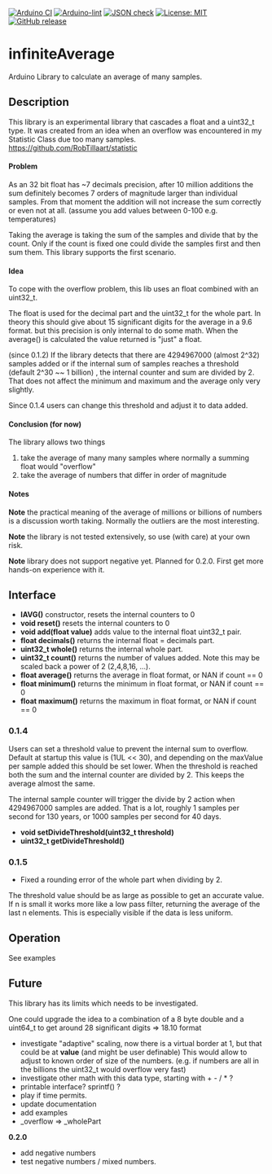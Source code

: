 
[![Arduino CI](https://github.com/RobTillaart/infiniteAverage/workflows/Arduino%20CI/badge.svg)](https://github.com/marketplace/actions/arduino_ci)
[![Arduino-lint](https://github.com/RobTillaart/infiniteAverage/actions/workflows/arduino-lint.yml/badge.svg)](https://github.com/RobTillaart/infiniteAverage/actions/workflows/arduino-lint.yml)
[![JSON check](https://github.com/RobTillaart/infiniteAverage/actions/workflows/jsoncheck.yml/badge.svg)](https://github.com/RobTillaart/infiniteAverage/actions/workflows/jsoncheck.yml)
[![License: MIT](https://img.shields.io/badge/license-MIT-green.svg)](https://github.com/RobTillaart/infiniteAverage/blob/master/LICENSE)
[![GitHub release](https://img.shields.io/github/release/RobTillaart/infiniteAverage.svg?maxAge=3600)](https://github.com/RobTillaart/infiniteAverage/releases)


# infiniteAverage

Arduino Library to calculate an average of many samples.


## Description

This library is an experimental library that cascades a float and a uint32_t type.
It was created from an idea when an overflow was encountered in my Statistic Class
due too many samples. https://github.com/RobTillaart/statistic


#### Problem

As an 32 bit float has ~7 decimals precision, after 10 million additions the sum
definitely becomes 7 orders of magnitude larger than individual samples. 
From that moment the addition will not increase the sum correctly or even not at all.
(assume you add values between 0-100 e.g. temperatures)

Taking the average is taking the sum of the samples and divide that by the count.
Only if the count is fixed one could divide the samples first and then sum them.
This library supports the first scenario.


#### Idea 

To cope with the overflow problem, this lib uses an float combined with an uint32_t.

The float is used for the decimal part and the uint32_t for the whole part.
In theory this should give about 15 significant digits for the average in a 9.6 format.
but this precision is only internal to do some math. When the average() is calculated
the value returned is "just" a float.

(since 0.1.2)
If the library detects that there are 4294967000 (almost 2^32) samples added or 
if the internal sum of samples reaches a threshold (default 2^30 ~~ 1 billion) , 
the internal counter and sum are divided by 2. 
That does not affect the minimum and maximum and the average only very slightly.

Since 0.1.4 users can change this threshold and adjust it to data added. 


#### Conclusion (for now)

The library allows two things
1. take the average of many many samples where normally a summing float would "overflow"
2. take the average of numbers that differ in order of magnitude


#### Notes

**Note** the practical meaning of the average of millions or billions of numbers 
is a discussion worth taking. Normally the outliers are the most interesting. 

**Note** the library is not tested extensively, so use (with care) at your own risk.

**Note** library does not support negative yet. Planned for 0.2.0. 
First get more hands-on experience with it.


## Interface

- **IAVG()** constructor, resets the internal counters to 0
- **void reset()** resets the internal counters to 0
- **void add(float value)** adds value to the internal float uint32_t pair.
- **float decimals()** returns the internal float = decimals part.
- **uint32_t whole()** returns the internal whole part.
- **uint32_t count()** returns the number of values added. 
Note this may be scaled back a power of 2 (2,4,8,16, ...).
- **float average()** returns the average in float format, or NAN if count == 0
- **float minimum()** returns the minimum in float format, or NAN if count == 0
- **float maximum()** returns the maximum in float format, or NAN if count == 0


### 0.1.4

Users can set a threshold value to prevent the internal sum to overflow.
Default at startup this value is (1UL << 30), and depending on the maxValue 
per sample added this should be set lower.
When the threshold is reached both the sum and the internal counter are divided by 2.
This keeps the average almost the same.

The internal sample counter will trigger the divide by 2 action when 4294967000 
samples are added. That is a lot, roughly 1 samples per second for 130 years,
or 1000 samples per second for 40 days.

- **void setDivideThreshold(uint32_t threshold)**
- **uint32_t getDivideThreshold()**


### 0.1.5

- Fixed a rounding error of the whole part when dividing by 2.

The threshold value should be as large as possible to get an accurate value.
If n is small it works more like a low pass filter, returning the average of 
the last n elements. This is especially visible if the data is less uniform.


## Operation

See examples


## Future

This library has its limits which needs to be investigated.

One could upgrade the idea to a combination of a 8 byte double and a uint64_t
to get around 28 significant digits => 18.10 format 

- investigate "adaptive" scaling, now there is a virtual border at 1, 
  but that could be at **value** (and might be user definable)
  This would allow to adjust to known order of size of the numbers.
  (e.g. if numbers are all in the billions the uint32_t would overflow very fast)
- investigate other math with this data type, starting with + - / \* ?
- printable interface?  sprintf() ?
- play if time permits.
- update documentation
- add examples
- \_overflow => \_wholePart

**0.2.0**
- add negative numbers
- test negative numbers / mixed numbers.

